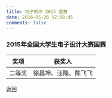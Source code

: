 ```yaml
---
title: 电子制作 2015 国赛
date: 2016-06-26 12:58:45
comments: false
---
```


### 2015年全国大学生电子设计大赛国赛
|奖项|获奖人|
|:---:|:---:|
|二等奖|徐昌坤、汪隆、陈飞飞|

[返回](/bst/)